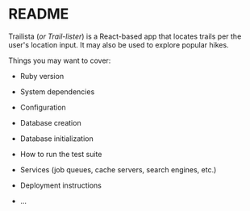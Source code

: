 # README

Trailista (*or Trail-lister*) is a React-based app that locates trails per the user's location input. It may also be used to explore popular hikes.

Things you may want to cover:

* Ruby version

* System dependencies

* Configuration

* Database creation

* Database initialization

* How to run the test suite

* Services (job queues, cache servers, search engines, etc.)

* Deployment instructions

* ...
